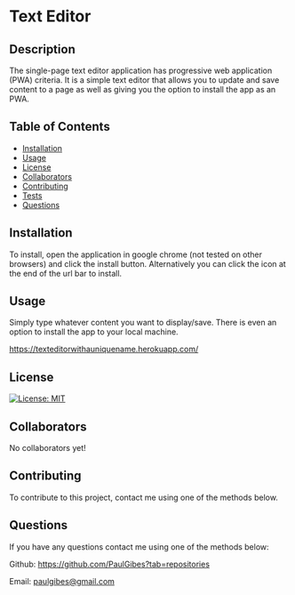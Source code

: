 # Text Editor

## Description

The single-page text editor application has progressive web application (PWA) criteria. It is a simple text editor that allows you to update and save content to a page as well as giving you the option to install the app as an PWA.

## Table of Contents

- [Installation](#installation)
- [Usage](#usage)
- [License](#license)
- [Collaborators](#collaborators)
- [Contributing](#contributing)
- [Tests](#tests)
- [Questions](#questions)

## Installation

To install, open the application in google chrome (not tested on other browsers) and click the install button. Alternatively you can click the icon at the end of the url bar to install.

## Usage

Simply type whatever content you want to display/save. There is even an option to install the app to your local machine.

https://texteditorwithauniquename.herokuapp.com/

## License

[![License: MIT](https://img.shields.io/badge/License-MIT-yellow.svg)](https://opensource.org/licenses/MIT)

## Collaborators

No collaborators yet!

## Contributing

To contribute to this project, contact me using one of the methods below.

## Questions

If you have any questions contact me using one of the methods below:

Github: https://github.com/PaulGibes?tab=repositories

Email: paulgibes@gmail.com

